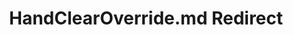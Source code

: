 ---
title: HandClearOverride.md Redirect
redirect_to: /Pages/StereoKit/Input/HandClearOverride.html
---